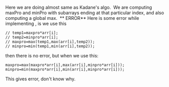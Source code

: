 Here we are doing almost same as Kadane's algo.
​
We are computing maxPro and minPro with subarrays ending at that particular index, and also computing a global max.
​
**
ERROR**
Here is some error while implementing , is we use this
```
// temp1=maxpro*arr[i];
// temp2=minpro*arr[i];
// maxpro=max(temp1,max(arr[i],temp2));
// minpro=min(temp1,min(arr[i],temp2));
```
then there is no error, but when we use this:
```
maxpro=max(maxpro*arr[i],max(arr[i],minpro*arr[i]));
minpro=min(maxpro*arr[i],min(arr[i],minpro*arr[i]));
```
This gives error, don't know why.
